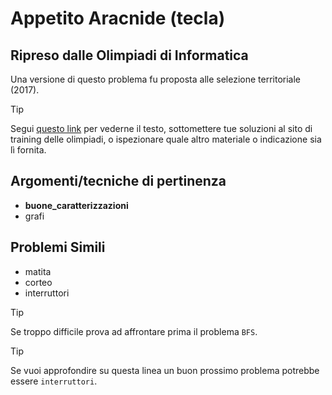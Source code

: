 # Appetito Aracnide (tecla)

## Ripreso dalle Olimpiadi di Informatica

Una versione di questo problema fu proposta alle selezione territoriale (2017).
> [!TIP]
> Segui [questo link](https://training.olinfo.it/task/tecla) per vederne il testo, sottomettere tue soluzioni al sito di training delle olimpiadi, o ispezionare quale altro materiale o indicazione sia lì fornita.

## Argomenti/tecniche di pertinenza

 - **buone_caratterizzazioni**
 - grafi
## Problemi Simili

 - matita
 - corteo
 - interruttori

> [!TIP]
> Se troppo difficile prova ad affrontare prima il problema `BFS`.


> [!TIP]
> Se vuoi approfondire su questa linea un buon prossimo problema potrebbe essere `interruttori`.

